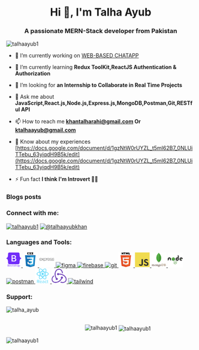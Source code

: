 <h1 align="center">Hi 👋, I'm Talha Ayub</h1>
<h3 align="center">A passionate MERN-Stack developer from Pakistan</h3>

<p align="left"> <img src="https://komarev.com/ghpvc/?username=talhaayub1&label=Profile%20views&color=0e75b6&style=flat" alt="talhaayub1" /> </p>

- 🔭 I’m currently working on [WEB-BASED CHATAPP](https://github.com/Talhaayub1/ChatHub)

- 🌱 I’m currently learning **Redux ToolKit,ReactJS Authentication & Authorization**

- 👯 I’m looking for **an Internship to Collaborate in Real Time Projects**

- 💬 Ask me about **JavaScript,React.js,Node.js,Express.js,MongoDB,Postman,Git,RESTful API**

- 📫 How to reach me **khantalharahi@gmail.com Or ktalhaayub@gmail.com**

- 📄 Know about my experiences [https://docs.google.com/document/d/1gzNtW0rUYZL_t5mI62B7_0NLUiTTebu_63yiqdH9B5k/edit](https://docs.google.com/document/d/1gzNtW0rUYZL_t5mI62B7_0NLUiTTebu_63yiqdH9B5k/edit)

- ⚡ Fun fact **I think I'm Introvert 😶‍🌫️**

### Blogs posts
<!-- BLOG-POST-LIST:START -->
<!-- BLOG-POST-LIST:END -->

<h3 align="left">Connect with me:</h3>
<p align="left">
<a href="https://linkedin.com/in/talhaayub1" target="blank"><img align="center" src="https://raw.githubusercontent.com/rahuldkjain/github-profile-readme-generator/master/src/images/icons/Social/linked-in-alt.svg" alt="talhaayub1" height="30" width="40" /></a>
<a href="https://medium.com/@talhaayubkhan" target="blank"><img align="center" src="https://raw.githubusercontent.com/rahuldkjain/github-profile-readme-generator/master/src/images/icons/Social/medium.svg" alt="@talhaayubkhan" height="30" width="40" /></a>
</p>

<h3 align="left">Languages and Tools:</h3>
<p align="left"> <a href="https://getbootstrap.com" target="_blank" rel="noreferrer"> <img src="https://raw.githubusercontent.com/devicons/devicon/master/icons/bootstrap/bootstrap-plain-wordmark.svg" alt="bootstrap" width="40" height="40"/> </a> <a href="https://www.w3schools.com/css/" target="_blank" rel="noreferrer"> <img src="https://raw.githubusercontent.com/devicons/devicon/master/icons/css3/css3-original-wordmark.svg" alt="css3" width="40" height="40"/> </a> <a href="https://expressjs.com" target="_blank" rel="noreferrer"> <img src="https://raw.githubusercontent.com/devicons/devicon/master/icons/express/express-original-wordmark.svg" alt="express" width="40" height="40"/> </a> <a href="https://www.figma.com/" target="_blank" rel="noreferrer"> <img src="https://www.vectorlogo.zone/logos/figma/figma-icon.svg" alt="figma" width="40" height="40"/> </a> <a href="https://firebase.google.com/" target="_blank" rel="noreferrer"> <img src="https://www.vectorlogo.zone/logos/firebase/firebase-icon.svg" alt="firebase" width="40" height="40"/> </a> <a href="https://git-scm.com/" target="_blank" rel="noreferrer"> <img src="https://www.vectorlogo.zone/logos/git-scm/git-scm-icon.svg" alt="git" width="40" height="40"/> </a> <a href="https://www.w3.org/html/" target="_blank" rel="noreferrer"> <img src="https://raw.githubusercontent.com/devicons/devicon/master/icons/html5/html5-original-wordmark.svg" alt="html5" width="40" height="40"/> </a> <a href="https://developer.mozilla.org/en-US/docs/Web/JavaScript" target="_blank" rel="noreferrer"> <img src="https://raw.githubusercontent.com/devicons/devicon/master/icons/javascript/javascript-original.svg" alt="javascript" width="40" height="40"/> </a> <a href="https://www.mongodb.com/" target="_blank" rel="noreferrer"> <img src="https://raw.githubusercontent.com/devicons/devicon/master/icons/mongodb/mongodb-original-wordmark.svg" alt="mongodb" width="40" height="40"/> </a> <a href="https://nodejs.org" target="_blank" rel="noreferrer"> <img src="https://raw.githubusercontent.com/devicons/devicon/master/icons/nodejs/nodejs-original-wordmark.svg" alt="nodejs" width="40" height="40"/> </a> <a href="https://postman.com" target="_blank" rel="noreferrer"> <img src="https://www.vectorlogo.zone/logos/getpostman/getpostman-icon.svg" alt="postman" width="40" height="40"/> </a> <a href="https://reactjs.org/" target="_blank" rel="noreferrer"> <img src="https://raw.githubusercontent.com/devicons/devicon/master/icons/react/react-original-wordmark.svg" alt="react" width="40" height="40"/> </a> <a href="https://redux.js.org" target="_blank" rel="noreferrer"> <img src="https://raw.githubusercontent.com/devicons/devicon/master/icons/redux/redux-original.svg" alt="redux" width="40" height="40"/> </a> <a href="https://tailwindcss.com/" target="_blank" rel="noreferrer"> <img src="https://www.vectorlogo.zone/logos/tailwindcss/tailwindcss-icon.svg" alt="tailwind" width="40" height="40"/> </a> </p>

<h3 align="left">Support:</h3>
<p><a href="https://ko-fi.com/talha_ayub"> <img align="left" src="https://cdn.ko-fi.com/cdn/kofi3.png?v=3" height="50" width="210" alt="talha_ayub" /></a></p><br><br>

<p><img align="left" src="https://github-readme-stats.vercel.app/api/top-langs?username=talhaayub1&show_icons=true&locale=en&layout=compact" alt="talhaayub1" /></p>

<p>&nbsp;<img align="center" src="https://github-readme-stats.vercel.app/api?username=talhaayub1&show_icons=true&locale=en" alt="talhaayub1" /></p>

<p><img align="center" src="https://github-readme-streak-stats.herokuapp.com/?user=talhaayub1&" alt="talhaayub1" /></p>
